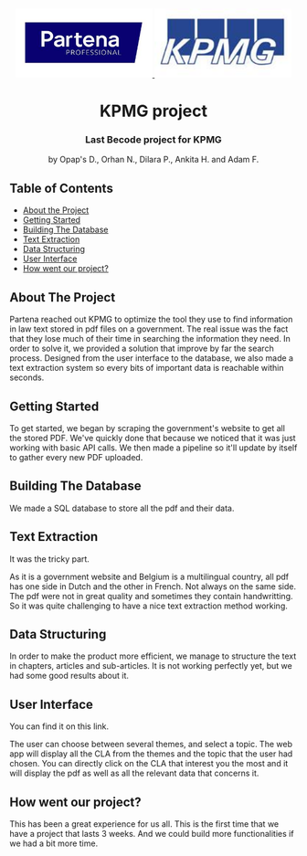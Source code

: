 



<!-- PROJECT LOGO -->
<br />
<p align="center">
  <a href="https://github.com/orhannurkan/AI-for-Document-Automation">
    <img src="partena.jpg" alt="Logo" width="240" height="120">
  </a>
  <a href="https://github.com/orhannurkan/AI-for-Document-Automation">
    <img src="KPMG.jpg" alt="Logo" width="240" height="120">
  </a>

  <h1 align="center">KPMG project</h1>
  <h3 align="center">Last Becode project for KPMG</h3>

  <p align="center">
    by  Opap's D., Orhan N., Dilara P., Ankita H. and Adam F.
    <br />
    
  </p>
</p>




## Table of Contents

* [About the Project](#about-the-project)
* [Getting Started](#getting-started)
* [Building The Database](#building-the-database)
* [Text Extraction](#text-extraction)
* [Data Structuring](#data-structuring)
* [User Interface](#user-interface)
* [How went our project?](#how-went-our-project?)




## About The Project

Partena reached out KPMG to optimize the tool they use to find information in law text stored in pdf files on a government. The real issue was the fact that they lose much of their time in searching the information they need. In order to solve it, we provided a solution that improve by far the search process. Designed from the user interface to the database, we also made a text extraction system so every bits of important data is reachable within seconds.


## Getting Started

To get started, we began by scraping the government's website to get all the stored PDF. We've quickly done that because we noticed that it was just working with basic API calls. We then made a pipeline so it'll update by itself to gather every new PDF uploaded.


## Building The Database

We made a SQL database to store all the pdf and their data.


## Text Extraction

It was the tricky part. 

As it is a government website and Belgium is a multilingual country, all pdf has one side in Dutch and the other in French. 
Not always on the same side.
The pdf were not in great quality and sometimes they contain handwritting. 
So it was quite challenging to have a nice text extraction method working.





## Data Structuring

In order to make the product more efficient, we manage to structure the text in chapters, articles and sub-articles.
It is not working perfectly yet, but we had some good results about it.



## User Interface 

You can find it on this link.

The user can choose between several themes, and select a topic. The web app will display all the CLA from the themes and the topic that the user had chosen.
You can directly click on the CLA that interest you the most and it will display the pdf as well as all the relevant data that concerns it.




## How went our project?

This has been a great experience for us all. This is the first time that we have a project that lasts 3 weeks. And we could build more functionalities if we had a bit more time.





